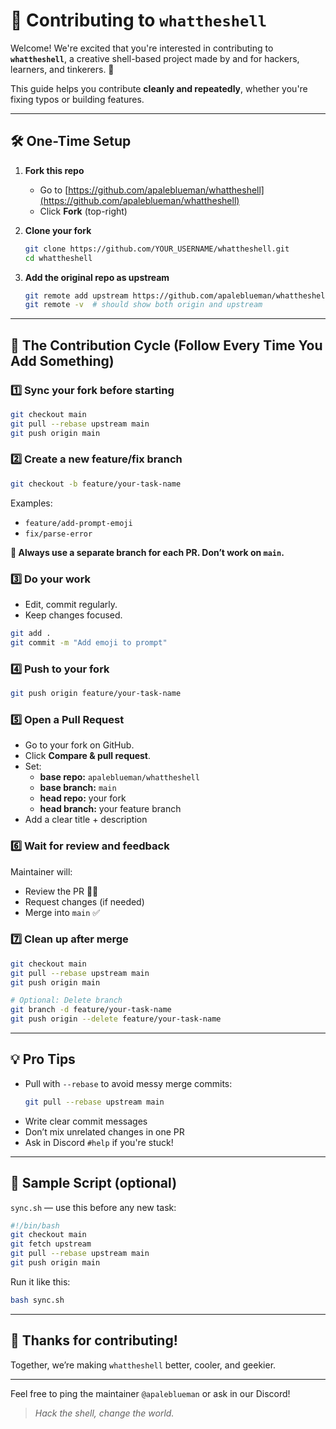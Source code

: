 # 🤝 Contributing to `whattheshell`

Welcome! We're excited that you're interested in contributing to **`whattheshell`**, a creative shell-based project made by and for hackers, learners, and tinkerers. 🚀

This guide helps you contribute **cleanly and repeatedly**, whether you're fixing typos or building features.

---

## 🛠️ One-Time Setup

1. **Fork this repo**
   - Go to [https://github.com/apaleblueman/whattheshell](https://github.com/apaleblueman/whattheshell)
   - Click **Fork** (top-right)

2. **Clone your fork**
   ```bash
   git clone https://github.com/YOUR_USERNAME/whattheshell.git
   cd whattheshell
   ```

3. **Add the original repo as upstream**
   ```bash
   git remote add upstream https://github.com/apaleblueman/whattheshell.git
   git remote -v  # should show both origin and upstream
   ```

---

## 🔁 The Contribution Cycle (Follow Every Time You Add Something)

### 1️⃣ Sync your fork before starting
```bash
git checkout main
git pull --rebase upstream main
git push origin main
```

### 2️⃣ Create a new feature/fix branch
```bash
git checkout -b feature/your-task-name
```
Examples:
- `feature/add-prompt-emoji`
- `fix/parse-error`

**📌 Always use a separate branch for each PR. Don’t work on `main`.**

### 3️⃣ Do your work
- Edit, commit regularly.
- Keep changes focused.
```bash
git add .
git commit -m "Add emoji to prompt"
```

### 4️⃣ Push to your fork
```bash
git push origin feature/your-task-name
```

### 5️⃣ Open a Pull Request
- Go to your fork on GitHub.
- Click **Compare & pull request**.
- Set:
  - **base repo:** `apaleblueman/whattheshell`
  - **base branch:** `main`
  - **head repo:** your fork
  - **head branch:** your feature branch
- Add a clear title + description

### 6️⃣ Wait for review and feedback
Maintainer will:
- Review the PR 🕵️‍♂️
- Request changes (if needed)
- Merge into `main` ✅

### 7️⃣ Clean up after merge
```bash
git checkout main
git pull --rebase upstream main
git push origin main

# Optional: Delete branch
git branch -d feature/your-task-name
git push origin --delete feature/your-task-name
```

---

## 💡 Pro Tips

- Pull with `--rebase` to avoid messy merge commits:
  ```bash
  git pull --rebase upstream main
  ```
- Write clear commit messages
- Don’t mix unrelated changes in one PR
- Ask in Discord `#help` if you're stuck!

---

## 🧪 Sample Script (optional)
`sync.sh` — use this before any new task:
```bash
#!/bin/bash
git checkout main
git fetch upstream
git pull --rebase upstream main
git push origin main
```
Run it like this:
```bash
bash sync.sh
```

---

## 🙌 Thanks for contributing!
Together, we’re making `whattheshell` better, cooler, and geekier.

---

Feel free to ping the maintainer `@apaleblueman` or ask in our Discord!

> _Hack the shell, change the world._
